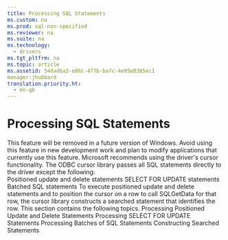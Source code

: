 ```yaml
---
title: Processing SQL Statements
ms.custom: na
ms.prod: sql-non-specified
ms.reviewer: na
ms.suite: na
ms.technology: 
  - drivers
ms.tgt_pltfrm: na
ms.topic: article
ms.assetid: 54dad6a3-e86c-477b-ba7c-4e95e0385ec1
manager:jhubbard
translation.priority.ht: 
  - en-gb
---
```

# Processing SQL Statements
<?xml version="1.0" encoding="utf-8"?>
<developerReferenceWithoutSyntaxDocument xmlns="http://ddue.schemas.microsoft.com/authoring/2003/5" xmlns:xlink="http://www.w3.org/1999/xlink" xmlns:xsi="http://www.w3.org/2001/XMLSchema-instance" xsi:schemaLocation="http://ddue.schemas.microsoft.com/authoring/2003/5 http://dduestorage.blob.core.windows.net/ddueschema/developer.xsd">
  <introduction>
    <alert class="important">
      <para>This feature will be removed in a future version of Windows. Avoid using this feature in new development work and plan to modify applications that currently use this feature. Microsoft recommends using the driver's cursor functionality.</para>
    </alert>
    <para>The ODBC cursor library passes all SQL statements directly to the driver except the following:  </para>
  </introduction>
  <section>
    <content>
      <list class="bullet">
        <listItem>
          <para>Positioned update and delete statements</para>
        </listItem>
        <listItem>
          <para>
            <legacyBold>SELECT FOR UPDATE </legacyBold>statements</para>
        </listItem>
        <listItem>
          <para>Batched SQL statements</para>
        </listItem>
      </list>
      <para>To execute positioned update and delete statements and to position the cursor on a row to call <legacyBold>SQLGetData</legacyBold> for that row, the cursor library constructs a searched statement that identifies the row.</para>
      <para>This section contains the following topics.  </para>
      <list class="bullet">
        <listItem>
          <para>
            <legacyLink xlink:href="2975dd97-48e6-4d0a-a9c7-40759a7d94c8">Processing Positioned Update and Delete Statements</legacyLink>
          </para>
        </listItem>
        <listItem>
          <para>
            <legacyLink xlink:href="8d2e79a4-5daf-458e-a536-d8b6e588753e">Processing SELECT FOR UPDATE Statements</legacyLink>
          </para>
        </listItem>
        <listItem>
          <para>
            <legacyLink xlink:href="04b93ef9-11de-47a3-8bd8-ba963c42f182">Processing Batches of SQL Statements</legacyLink>
          </para>
        </listItem>
        <listItem>
          <para>
            <legacyLink xlink:href="e429254c-c43f-4fbf-98b2-5f1ed53501ff">Constructing Searched Statements</legacyLink>
          </para>
        </listItem>
      </list>
    </content>
  </section>
  <relatedTopics />
</developerReferenceWithoutSyntaxDocument>